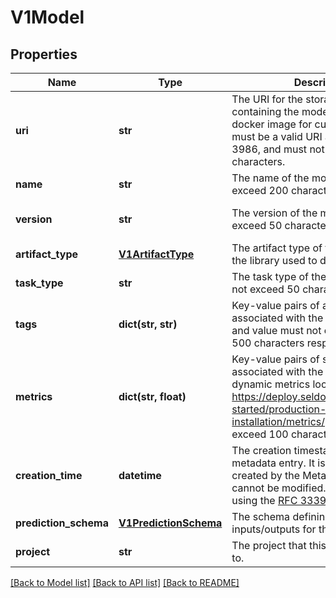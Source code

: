 # V1Model

## Properties
Name | Type | Description | Notes
------------ | ------------- | ------------- | -------------
**uri** | **str** | The URI for the storage bucket containing the model, or the URI to the docker image for custom models. It must be a valid URI as defined in RFC 3986, and must not exceed 200 characters. | 
**name** | **str** | The name of the model. It must not exceed 200 characters. | [optional] 
**version** | **str** | The version of the model. It must not exceed 50 characters. | [optional] [default to '"v0.0.1"']
**artifact_type** | [**V1ArtifactType**](V1ArtifactType.md) | The artifact type of the model. This is the library used to develop the model. | [optional] 
**task_type** | **str** | The task type of the model. It must not exceed 50 characters. | [optional] 
**tags** | **dict(str, str)** | Key-value pairs of arbitrary metadata associated with the model. Each key and value must not exceed 100 and 500 characters respectively. | [optional] 
**metrics** | **dict(str, float)** | Key-value pairs of static metrics associated with the model. For dynamic metrics look into metrics https://deploy.seldon.io/docs/getting-started/production-installation/metrics/ . Keys must not exceed 100 characters. | [optional] 
**creation_time** | **datetime** | The creation timestamp for the model metadata entry. It is automatically created by the Metadata service and cannot be modified. The timestamp is using the [RFC 3339](https://www.ietf.org/rfc/rfc3339.txt) format/ | [optional] 
**prediction_schema** | [**V1PredictionSchema**](V1PredictionSchema.md) | The schema defining the inputs/outputs for the given model. | [optional] 
**project** | **str** | The project that this model belongs to. | [optional] 

[[Back to Model list]](../README.md#documentation-for-models) [[Back to API list]](../README.md#documentation-for-api-endpoints) [[Back to README]](../README.md)


